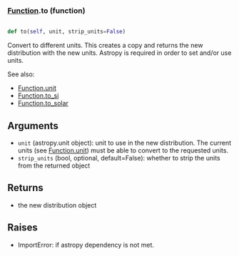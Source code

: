 ### [Function](Function.md).to (function)


```py

def to(self, unit, strip_units=False)

```



Convert to different units.  This creates a copy and returns the
new distribution with the new units.  Astropy is required in order to
set and/or use units.

See also:

* [Function.unit](Function.unit.md)
* [Function.to_si](Function.to_si.md)
* [Function.to_solar](Function.to_solar.md)

Arguments
------------
* `unit` (astropy.unit object): unit to use in the new distribution.
    The current units (see [Function.unit](Function.unit.md)) must be able to
    convert to the requested units.
* `strip_units` (bool, optional, default=False): whether to strip the
    units from the returned object

Returns
------------
* the new distribution object

Raises
-----------
* ImportError: if astropy dependency is not met.

